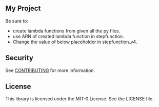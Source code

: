## My Project

Be sure to:
* create lambda functions from given all the py files.
* use ARN of created lambda function in stepfunction.
* Change the value of below placeholder in stepfunction_v4. 
    <LambdaArn>
    <KeyPairName>
    <SubnetId>
    <SecurityGroupId>
    <InstanceProfileArn>
    <SNSTopicArn>



## Security

See [CONTRIBUTING](CONTRIBUTING.md#security-issue-notifications) for more information.

## License

This library is licensed under the MIT-0 License. See the LICENSE file.

